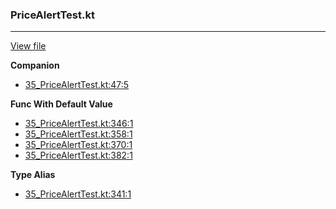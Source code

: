 ### PriceAlertTest.kt
---
[View file](../../precision_analyzed/35_PriceAlertTest.kt)

**Companion**

 - [35_PriceAlertTest.kt:47:5](../../precision_analyzed/35_PriceAlertTest.kt#L47)

**Func With Default Value**

 - [35_PriceAlertTest.kt:346:1](../../precision_analyzed/35_PriceAlertTest.kt#L346)
 - [35_PriceAlertTest.kt:358:1](../../precision_analyzed/35_PriceAlertTest.kt#L358)
 - [35_PriceAlertTest.kt:370:1](../../precision_analyzed/35_PriceAlertTest.kt#L370)
 - [35_PriceAlertTest.kt:382:1](../../precision_analyzed/35_PriceAlertTest.kt#L382)

**Type Alias**

 - [35_PriceAlertTest.kt:341:1](../../precision_analyzed/35_PriceAlertTest.kt#L341)
